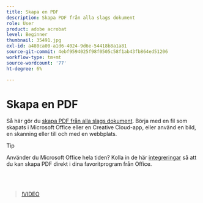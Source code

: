 ```yaml
---
title: Skapa en PDF
description: Skapa PDF från alla slags dokument
role: User
product: adobe acrobat
level: Beginner
thumbnail: 35491.jpg
exl-id: a480ca00-a1d6-4024-9d6e-54418b8a1a81
source-git-commit: 4ebf9594025f98f0505c58f1ab43fb864ed51206
workflow-type: tm+mt
source-wordcount: '77'
ht-degree: 6%

---
```


# Skapa en PDF

Så här gör du [skapa PDF från alla slags dokument](https://www.adobe.com/se/acrobat/online/convert-pdf.html). Börja med en fil som skapats i Microsoft Office eller en Creative Cloud-app, eller använd en bild, en skanning eller till och med en webbplats.

>[!TIP]
>
>Använder du Microsoft Office hela tiden? Kolla in de här [integreringar](../integrate/integrate-overview.md#microsoft) så att du kan skapa PDF direkt i dina favoritprogram från Office.

<br> 

>[!VIDEO](https://video.tv.adobe.com/v/35491?quality=12&learn=on&hidetitle=true)
